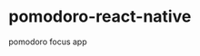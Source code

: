 # pomodoro-react-native


pomodoro focus app 

<a href="https://user-images.githubusercontent.com/28966259/164784160-32073a37-59d3-47f9-915f-525808b29324.gif" title="preview"/>
